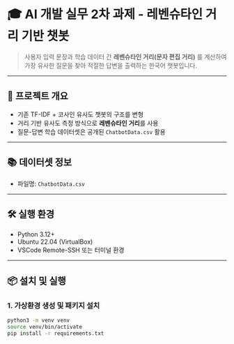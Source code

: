 # 🎓 AI 개발 실무 2차 과제 - 레벤슈타인 거리 기반 챗봇

> 사용자 입력 문장과 학습 데이터 간 **레벤슈타인 거리(문자 편집 거리)** 를 계산하여  
> 가장 유사한 질문을 찾아 적절한 답변을 출력하는 한국어 챗봇입니다.

---

## 📂 프로젝트 개요

- 기존 TF-IDF + 코사인 유사도 챗봇의 구조를 변형
- 거리 기반 유사도 측정 방식으로 **레벤슈타인 거리**를 사용
- 질문-답변 학습 데이터셋은 공개된 `ChatbotData.csv` 활용

---

## 📚 데이터셋 정보

- 파일명: `ChatbotData.csv`

---

## 🛠️ 실행 환경

- Python 3.12+
- Ubuntu 22.04 (VirtualBox)
- VSCode Remote-SSH 또는 터미널 환경

---

## 📦 설치 및 실행

### 1. 가상환경 생성 및 패키지 설치

```bash
python3 -m venv venv
source venv/bin/activate
pip install -r requirements.txt

